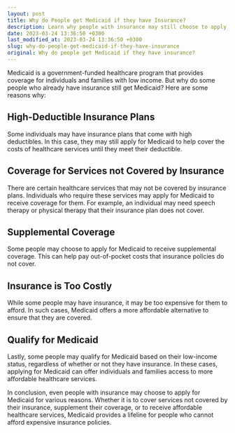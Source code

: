 ```yaml
---
layout: post
title: Why do People get Medicaid if they have Insurance?
description: Learn why people with insurance may still choose to apply for Medicaid.
date: 2023-03-24 13:36:50 +0300
last_modified_at: 2023-03-24 13:36:50 +0300
slug: why-do-people-get-medicaid-if-they-have-insurance
original: Why do people get Medicaid if they have insurance?
---
```

Medicaid is a government-funded healthcare program that provides coverage for individuals and families with low income. But why do some people who already have insurance still get Medicaid? Here are some reasons why:

## High-Deductible Insurance Plans

Some individuals may have insurance plans that come with high deductibles. In this case, they may still apply for Medicaid to help cover the costs of healthcare services until they meet their deductible. 

## Coverage for Services not Covered by Insurance

There are certain healthcare services that may not be covered by insurance plans. Individuals who require these services may apply for Medicaid to receive coverage for them. For example, an individual may need speech therapy or physical therapy that their insurance plan does not cover.

## Supplemental Coverage

Some people may choose to apply for Medicaid to receive supplemental coverage. This can help pay out-of-pocket costs that insurance policies do not cover. 

## Insurance is Too Costly

While some people may have insurance, it may be too expensive for them to afford. In such cases, Medicaid offers a more affordable alternative to ensure that they are covered.

## Qualify for Medicaid

Lastly, some people may qualify for Medicaid based on their low-income status, regardless of whether or not they have insurance. In these cases, applying for Medicaid can offer individuals and families access to more affordable healthcare services.

In conclusion, even people with insurance may choose to apply for Medicaid for various reasons. Whether it is to cover services not covered by their insurance, supplement their coverage, or to receive affordable healthcare services, Medicaid provides a lifeline for people who cannot afford expensive insurance policies.